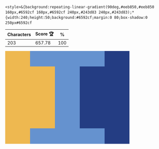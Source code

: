 `<style>&{background:repeating-linear-gradient(90deg,#eeb850,#eeb850 160px,#6592cf 160px,#6592cf 240px,#243d83 240px,#243d83);*{width:240;height:50;background:#6592cf;margin:0 80;box-shadow:0 250px#6592cf`

| Characters | Score 🏆 | %   |
| ---------- | -------- | --- |
| 203        | 657.78   | 100 |

![](/2024/Oct2024/11/20241011.png)
